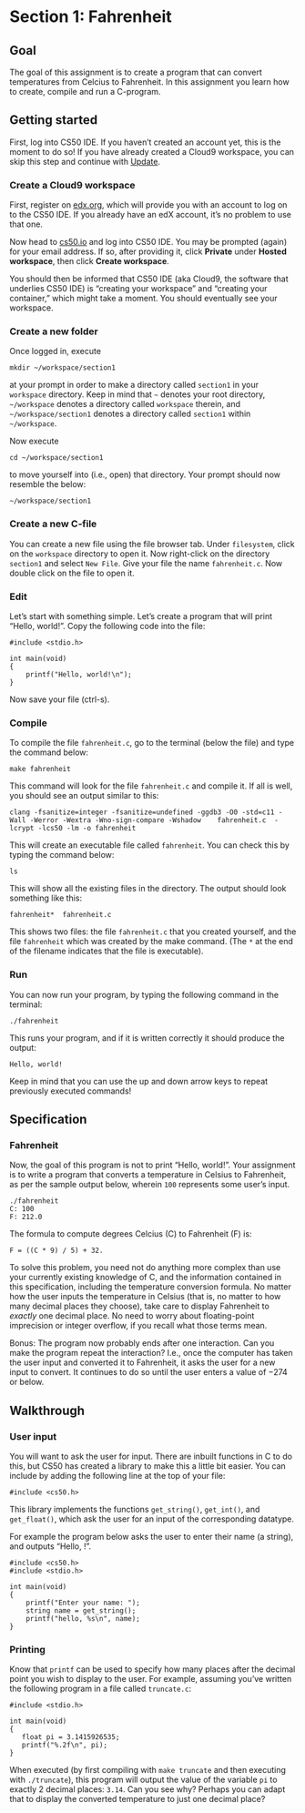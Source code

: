# Section 1: Fahrenheit

## Goal
The goal of this assignment is to create a program that can convert temperatures from Celcius to Fahrenheit. In this assignment you learn how to create, compile and run a C-program.

## Getting started
First, log into CS50 IDE. If you haven’t created an account yet, this is the moment to do so! If you have already created a Cloud9 workspace, you can skip this step and continue with [Update](#update).

### Create a Cloud9 workspace
First, register on [edx.org](https://courses.edx.org/register), which will provide you with an account to log on to the CS50 IDE. If you already have an edX account, it’s no problem to use that one.

Now head to [cs50.io](https://cs50.io/) and log into CS50 IDE. You may be prompted (again) for your email address. If so, after providing it, click **Private** under **Hosted workspace**, then click **Create workspace**.

You should then be informed that CS50 IDE (aka Cloud9, the software that underlies CS50 IDE) is “creating your workspace” and “creating your container,” which might take a moment. You should eventually see your workspace.

### Create a new folder
Once logged in, execute

    mkdir ~/workspace/section1

at your prompt in order to make a directory called `section1` in your `workspace` directory. Keep in mind that `~` denotes your root directory, `~/workspace` denotes a directory called `workspace` therein, and `~/workspace/section1` denotes a directory called `section1` within `~/workspace`.

Now execute

    cd ~/workspace/section1

to move yourself into (i.e., open) that directory. Your prompt should now resemble the below:

    ~/workspace/section1

### Create a new C-file
You can create a new file using the file browser tab. Under `filesystem`, click on the `workspace` directory to open it. Now right-click on the directory `section1` and select `New File`. Give your file the name `fahrenheit.c`. Now double click on the file to open it.

### Edit
Let’s start with something simple. Let’s create a program that will print “Hello, world!”. Copy the following code into the file:

    #include <stdio.h>

    int main(void)
    {
        printf("Hello, world!\n");
    }

Now save your file (ctrl-s).

### Compile
To compile the file `fahrenheit.c`, go to the terminal (below the file) and type the command below:

    make fahrenheit

This command will look for the file `fahrenheit.c` and compile it. If all is well, you should see an output similar to this:

    clang -fsanitize=integer -fsanitize=undefined -ggdb3 -O0 -std=c11 -Wall -Werror -Wextra -Wno-sign-compare -Wshadow    fahrenheit.c  -lcrypt -lcs50 -lm -o fahrenheit

This will create an executable file called `fahrenheit`. You can check this by typing the command below:

    ls

This will show all the existing files in the directory. The output should look something like this:

    fahrenheit*  fahrenheit.c

This shows two files: the file `fahrenheit.c` that you created yourself, and the file `fahrenheit` which was created by the make command. (The `*` at the end of the filename indicates that the file is executable).

### Run
You can now run your program, by typing the following command in the terminal:

    ./fahrenheit

This runs your program, and if it is written correctly it should produce the output:

    Hello, world!

Keep in mind that you can use the up and down arrow keys to repeat previously executed commands!

## Specification

### Fahrenheit
Now, the goal of this program is not to print “Hello, world!”. Your assignment is to write a program that converts a temperature in Celsius to Fahrenheit, as per the sample output below, wherein `100` represents some user’s input.
```
./fahrenheit
C: 100
F: 212.0
```
The formula to compute degrees Celcius (C) to Fahrenheit (F) is:

    F = ((C * 9) / 5) + 32.

To solve this problem, you need not do anything more complex than use your currently existing knowledge of C, and the information contained in this specification, including the temperature conversion formula. No matter how the user inputs the temperature in Celsius (that is, no matter to how many decimal places they choose), take care to display Fahrenheit to *exactly* one decimal place. No need to worry about floating-point imprecision or integer overflow, if you recall what those terms mean.

Bonus: The program now probably ends after one interaction. Can you make the program repeat the interaction? I.e., once the computer has taken the user input and converted it to Fahrenheit, it asks the user for a new input to convert. It continues to do so until the user enters a value of −274 or below.

## Walkthrough

### User input
You will want to ask the user for input. There are inbuilt functions in C to do this, but CS50 has created a library to make this a little bit easier. You can include by adding the following line at the top of your file:

    #include <cs50.h>

This library implements the functions `get_string()`, `get_int()`, and `get_float()`, which ask the user for an input of the corresponding datatype.

For example the program below asks the user to enter their name (a string), and outputs “Hello, <name>!”.

    #include <cs50.h>
    #include <stdio.h>

    int main(void)
    {
        printf("Enter your name: ");
        string name = get_string();
        printf("hello, %s\n", name);
    }


### Printing
Know that `printf` can be used to specify how many places after the decimal point you wish to display to the user. For example, assuming you’ve written the following program in a file called `truncate.c`:

    #include <stdio.h>

    int main(void)
    {
       float pi = 3.1415926535;
       printf("%.2f\n", pi);
    }

When executed (by first compiling with `make truncate` and then executing with `./truncate`), this program will output the value of the variable `pi` to exactly 2 decimal places: `3.14`. Can you see why? Perhaps you can adapt that to display the converted temperature to just one decimal place?
